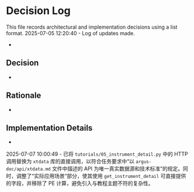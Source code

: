 # Decision Log

This file records architectural and implementation decisions using a list format.
2025-07-05 12:20:40 - Log of updates made.

*
      
## Decision

*
      
## Rationale 

*

## Implementation Details

*
2025-07-07 10:00:49 - 已将 `tutorials/05_instrument_detail.py` 中的 HTTP 调用替换为 `xtdata` 库的直接调用，以符合任务要求中“以 `argus-doc/api/xtdata.md` 文件中描述的 API 为唯一真实数据源和技术标准”的规定。同时，调整了“实际应用场景”部分，使其使用 `get_instrument_detail` 可直接提供的字段，并移除了 PE 计算，避免引入与教程主题不符的复杂性。